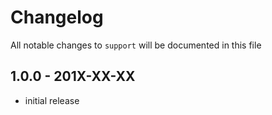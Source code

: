 # Changelog

All notable changes to `support` will be documented in this file

## 1.0.0 - 201X-XX-XX

- initial release
